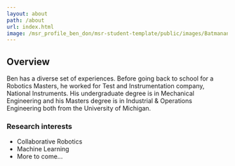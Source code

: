 ```yaml
---
layout: about
path: /about
url: index.html
image: /msr_profile_ben_don/msr-student-template/public/images/Batmananimated32.png
---
```


## Overview

Ben has a diverse set of experiences. Before going back to school for a Robotics Masters, he worked for Test and Instrumentation company, National Instruments. His undergraduate degree is in Mechanical Engineering and his Masters degree is in Industrial & Operations Engineering both from the University of Michigan. 

### Research interests
* Collaborative Robotics
* Machine Learning
* More to come...

